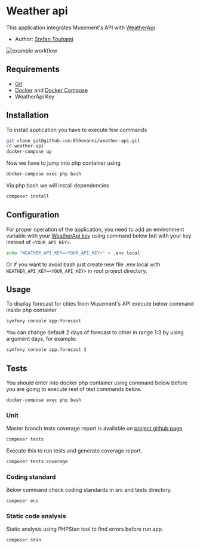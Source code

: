 # Weather api
This application integrates Musement's API with [WeatherApi](https://www.weatherapi.com)

* Author: [Stefan Touhami](https://touhami.pl)

![example workflow](https://github.com/elgovanni/weather-api/actions/workflows/ci.yml/badge.svg)

## Requirements
* [Git](https://git-scm.com/downloads)
* [Docker](https://docs.docker.com/install) and [Docker Compose](https://docs.docker.com/compose/install)
* WeatherApi Key

## Installation
To install application you have to execute few commands 
```bash
git clone git@github.com:ElGovanni/weather-api.git
cd weather-api
docker-compose up
```

Now we have to jump into php container using
```bash
docker-compose exec php bash
```

Via php bash we will install dependencies
```bash
composer install
```

## Configuration
For proper operation of the application, you need to add an environment variable with your [WeatherApi key](https://www.weatherapi.com) using command below but with your key instead of `<YOUR_API_KEY>`.
```bash
echo "WEATHER_API_KEY=<YOUR_API_KEY>" > .env.local
```
Or if you want to avoid bash just create new file .env.local with `WEATHER_API_KEY=<YOUR_API_KEY>` in root project directory.

## Usage
To display forecast for cities from Musement's API execute below command inside php container
```bash
symfony console app:forecast 
```
You can change default 2 days of forecast to other in range 1:3 by using argument days, for example:
```bash
symfony console app:forecast 3
```

## Tests
You should enter into docker php container using command below before you are going to execute rest of test commands below.

```bash
docker-compose exec php bash
```

### Unit
Master branch tests coverage report is available on [project github page](https://elgovanni.github.io/weather-api)

```bash
composer tests
```
Execute this to run tests and generate coverage report.
```bash
composer tests:coverage
```

### Coding standard
Below command check coding standards in src and tests directory.

```bash
composer ecs
```

### Static code analysis
Static analysis using PHPStan tool to find errors before run app.

```bash
composer stan
```


